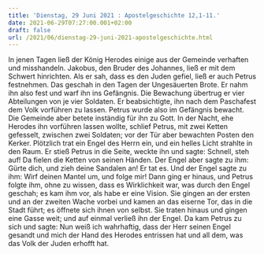 ```yaml
---
title: 'Dienstag, 29 Juni 2021 : Apostelgeschichte 12,1-11.'
date: 2021-06-29T07:27:00.001+02:00
draft: false
url: /2021/06/dienstag-29-juni-2021-apostelgeschichte.html
---
```


In jenen Tagen ließ der König Herodes einige aus der Gemeinde verhaften und misshandeln. Jakobus, den Bruder des Johannes, ließ er mit dem Schwert hinrichten. Als er sah, dass es den Juden gefiel, ließ er auch Petrus festnehmen. Das geschah in den Tagen der Ungesäuerten Brote. Er nahm ihn also fest und warf ihn ins Gefängnis. Die Bewachung übertrug er vier Abteilungen von je vier Soldaten. Er beabsichtigte, ihn nach dem Paschafest dem Volk vorführen zu lassen. Petrus wurde also im Gefängnis bewacht. Die Gemeinde aber betete inständig für ihn zu Gott. In der Nacht, ehe Herodes ihn vorführen lassen wollte, schlief Petrus, mit zwei Ketten gefesselt, zwischen zwei Soldaten; vor der Tür aber bewachten Posten den Kerker. Plötzlich trat ein Engel des Herrn ein, und ein helles Licht strahlte in den Raum. Er stieß Petrus in die Seite, weckte ihn und sagte: Schnell, steh auf! Da fielen die Ketten von seinen Händen. Der Engel aber sagte zu ihm: Gürte dich, und zieh deine Sandalen an! Er tat es. Und der Engel sagte zu ihm: Wirf deinen Mantel um, und folge mir! Dann ging er hinaus, und Petrus folgte ihm, ohne zu wissen, dass es Wirklichkeit war, was durch den Engel geschah; es kam ihm vor, als habe er eine Vision. Sie gingen an der ersten und an der zweiten Wache vorbei und kamen an das eiserne Tor, das in die Stadt führt; es öffnete sich ihnen von selbst. Sie traten hinaus und gingen eine Gasse weit; und auf einmal verließ ihn der Engel. Da kam Petrus zu sich und sagte: Nun weiß ich wahrhaftig, dass der Herr seinen Engel gesandt und mich der Hand des Herodes entrissen hat und all dem, was das Volk der Juden erhofft hat.
